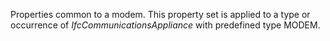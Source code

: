 Properties common to a modem. This property set is applied to a type or occurrence of _IfcCommunicationsAppliance_ with predefined type MODEM.
